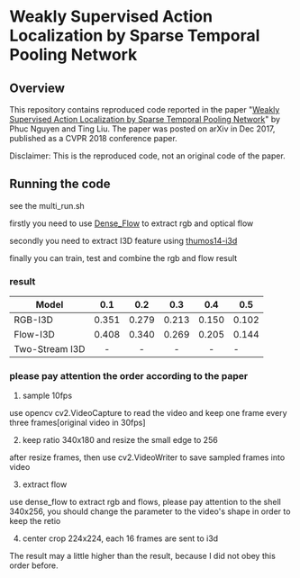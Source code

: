 # Weakly Supervised Action Localization by Sparse Temporal Pooling Network

## Overview

This repository contains reproduced code reported in the paper "[Weakly Supervised Action Localization by Sparse Temporal Pooling Network](https://arxiv.org/abs/1712.05080)" by Phuc Nguyen and Ting Liu.
The paper was posted on arXiv in Dec 2017, published as a CVPR 2018 conference paper.

Disclaimer: This is the reproduced code, not an original code of the paper.

## Running the code

see the multi_run.sh

firstly you need to use [Dense_Flow](https://github.com/yjxiong/dense_flow) to extract rgb and optical flow

secondly you need to extract I3D feature using [thumos14-i3d](https://github.com/demianzhang/thumos14-i3d)

finally you can train, test and combine the rgb and flow result

### result

Model          |  0.1  |  0.2  |  0.3  |  0.4  |  0.5
-------------- | :---: | :---: | :---: | :---: | ----
RGB-I3D        | 0.351 | 0.279 | 0.213 | 0.150 | 0.102
Flow-I3D       | 0.408 | 0.340 | 0.269 | 0.205 | 0.144
Two-Stream I3D | - | - | - | - |  -

### please pay attention the order according to the paper
1. sample 10fps 

  use opencv cv2.VideoCapture to read the video and keep one frame every three frames[original video in 30fps]

2. keep ratio 340x180 and resize the small edge to 256 

  after resize frames, then use cv2.VideoWriter to save sampled frames into video

3. extract flow

  use dense_flow to extract rgb and flows, please pay attention to the shell 340x256, you should change the parameter to the video's shape in order to keep the retio

4. center crop 224x224, each 16 frames are sent to i3d

The result may a little higher than the result, because I did not obey this order before.
